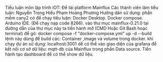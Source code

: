 Tiểu luận môn lập trình IOT: Đề tài platform Mainflux
Các thành viên làm tiểu luận:
Nguyễn Trọng Hiếu
Phạm Hoàng Phương
Hướng dãn sử dụng:
phần mềm cany2 có để chạy tiểu luận:
Docker Desktop.
Docker compose.
Arduino IDE. (Để chạy nạp code 8266).
vào thư mục mainflux-0.21.0
tại đường dẫn của thư mục này ta tiến hành mở (CMD Hoặc Git Bash hoạc terminal) để gõ: docker compose -f "docker-compose.yml" up -d --build lệnh này dùng để build các: Container ,image và volume trong docker.
khi chạy dự án sử dụng: localhost:3001 dể có thể vào giao diện của grafana để kết nối cơ sở dữ liệu: mqtt-db của Mainflux trong phần Data source. Tiến hành tạo dashboard để có thể show dữ liệu.
